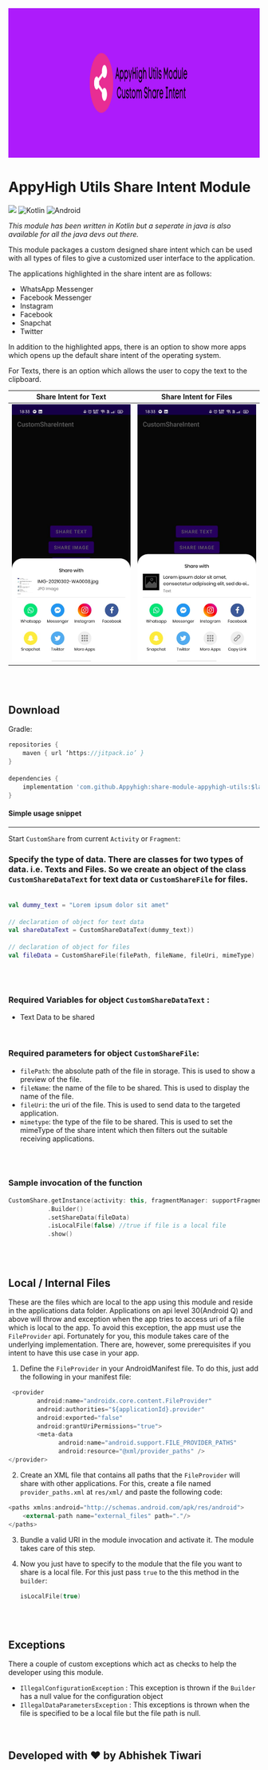 <img src="images/banner.png" width=1280 height=300/>

# AppyHigh Utils Share Intent Module

[![](https://jitpack.io/v/Appyhigh/share-module-appyhigh-utils.svg?style=flat-square)](https://jitpack.io/#Appyhigh/share-module-appyhigh-utils) ![Kotlin](https://img.shields.io/badge/Kotlin-0095D5?&style=for-the-badge&logo=kotlin&logoColor=white) ![Android](https://img.shields.io/badge/Android-3DDC84?style=for-the-badge&logo=android&logoColor=white)

*This module has been written in Kotlin but a seperate in java is also available for all the java devs out there.*

This module packages a custom designed share intent which can be used with all types of files to give a customized user
interface to the application.

The applications highlighted in the share intent are as follows:
 - WhatsApp Messenger
 - Facebook Messenger
 - Instagram
 - Facebook
 - Snapchat
 - Twitter

In addition to the highlighted apps, there is an option to show more apps which opens up the default share intent of the 
operating system.

For Texts, there is an option which allows the user to copy the text to the clipboard.



| Share Intent for Text                    | Share Intent for Files                     |
|:----------------------------------------:|:------------------------------------------:|
|![](images/ss_text.jpeg)                  | ![](images/ss_files.jpeg)                  |

<br />
<br />

## Download
Gradle:

```groovy
repositories {
    maven { url ‘https://jitpack.io’ }
}

dependencies {
    implementation 'com.github.Appyhigh:share-module-appyhigh-utils:$latest_version'
}
```

#### Simple usage snippet
------
Start `CustomShare` from current `Activity` or `Fragment`:

### Specify the type of data. There are classes for two types of data. i.e. Texts and Files. So we create an object of the class `CustomShareDataText` for text data or `CustomShareFile` for files.

```kotlin

val dummy_text = "Lorem ipsum dolor sit amet"

// declaration of object for text data
val shareDataText = CustomShareDataText(dummy_text))

// declaration of object for files
val fileData = CustomShareFile(filePath, fileName, fileUri, mimeType)

```
<br />
<br />

### Required Variables for object `CustomShareDataText` :  
 - Text Data to be shared


<br/>

### Required parameters for object `CustomShareFile`:
 - `filePath`: the absolute path of the file in storage. This is used to show a preview of the file.
 - `fileName`: the name of the file to be shared. This is used to display the name of the file.
 - `fileUri`: the uri of the file. This is used to send data to the targeted application.
 - `mimetype`: the type of the file to be shared. This is used to set the mimeType of the share intent which then filters out the suitable receiving applications.

<br />
<br />

### Sample invocation of the function

```kotlin
CustomShare.getInstance(activity: this, fragmentManager: supportFragmentManager)
           .Builder()
           .setShareData(fileData)
           .isLocalFile(false) //true if file is a local file
           .show()
```

<br/><br/>

## Local / Internal Files
These are the files which are local to the app using this module and reside in the applications data folder. Applications on api level 30(Android Q) and above will throw and exception when the app tries to access uri of a file which is local to the app. To avoid this exception, the app must use the `FileProvider` api.
Fortunately for you, this module takes care of the underlying implementation. There are, however, some prerequisites if you intent to have this use case in your app.

1. Define the `FileProvider` in your AndroidManifest file. To do this, just add the following in your manifest file:
```java
 <provider
        android:name="androidx.core.content.FileProvider"
        android:authorities="${applicationId}.provider"
        android:exported="false"
        android:grantUriPermissions="true">
        <meta-data
              android:name="android.support.FILE_PROVIDER_PATHS"
              android:resource="@xml/provider_paths" />
</provider>
```
2. Create an XML file that contains all paths that the `FileProvider` will share with other applications. For this, create a file named `provider_paths.xml` at `res/xml/` and paste the following code:
```kotlin
<paths xmlns:android="http://schemas.android.com/apk/res/android">
    <external-path name="external_files" path="."/>
</paths>
```
3. Bundle a valid URI in the module invocation and activate it. The module takes care of this step. 

4. Now you just have to specify to the module that the file you want to share is a local file. For this just pass `true` to the this method in the `builder`: 
    ```kotlin
    isLocalFile(true)
    ```

<br/><br/>

## Exceptions

There a couple of custom exceptions which act as checks to help the developer using this module.

 - `IllegalConfigurationException` : This exception is thrown if the `Builder` has a null value for the configuration object
 - `IllegalDataParametersException` : This exceptions is thrown when the file is specified to be a local file but the file path is null.
<br /><br /><br />
## Developed with :heart: by Abhishek Tiwari 